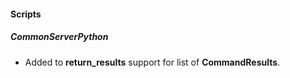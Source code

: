 
#### Scripts
##### CommonServerPython
- Added to **return_results** support for list of **CommandResults**.
